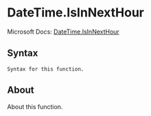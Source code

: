 ---
---

# DateTime.IsInNextHour

Microsoft Docs: [DateTime.IsInNextHour](https://docs.microsoft.com/en-us/powerquery-m/datetime-isinnexthour)

## Syntax

```
Syntax for this function.
```

## About

About this function.


